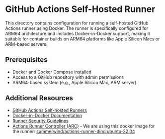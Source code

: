 # GitHub Actions Self-Hosted Runner

This directory contains configuration for running a self-hosted GitHub Actions runner using Docker. The runner is specifically configured for ARM64 architecture and includes Docker-in-Docker support, making it suitable for container builds on ARM64 platforms like Apple Silicon Macs or ARM-based servers.

## Prerequisites

- Docker and Docker Compose installed
- Access to a GitHub repository with admin permissions
- ARM64-based system (e.g., Apple Silicon Mac, ARM server)

## Additional Resources

- [GitHub Actions Self-hosted Runners](https://docs.github.com/en/actions/hosting-your-own-runners)
- [Docker-in-Docker Documentation](https://docs.docker.com/engine/security/rootless/)
- [Runner Security Guidelines](https://docs.github.com/en/actions/security-guides/security-hardening-for-github-actions)
- [Actions Runner Controller (ARC)](https://github.com/actions/actions-runner-controller) - We are using this docker image for the runner: [summerwind/actions-runner-dind:ubuntu-22.04](https://hub.docker.com/r/summerwind/actions-runner-dind/tags)
